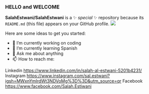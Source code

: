 ### HELLO and WELCOME 

**SalahEstwani/SalahEstwani** is a ✨ _special_ ✨ repository because its `README.md` (this file) appears on your GitHub profile.
<img src="https://github.com/SalahEstwani/SalahEstwani/assets/152214682/d294dd45-3e7e-4a79-90a2-9d7039b9c024" > 

Here are some ideas to get you started:

- 🔭 I’m currently working on coding
- 🌱 I’m currently learning Spanish
- 💬 Ask me about anything
- 📫 How to reach me:

Linkedin https://www.linkedin.com/in/salah-al-estwani-5201b4231/
Instagram https://www.instagram.com/sal.estwani?igsh=MWxnYmIrdWt3NDVoMg%3D%3D&utm_source=qr
Facebook https://www.facebook.com/Salah.Estiwani
